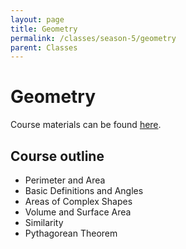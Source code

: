 ```yaml
---
layout: page
title: Geometry
permalink: /classes/season-5/geometry
parent: Classes
---
```


# Geometry
Course materials can be found [here](https://drive.google.com/drive/folders/1_fGxCBY0gzSmliINYFV-8lksYep877Ey?usp=sharing).
## Course outline
- Perimeter and Area
- Basic Definitions and Angles
- Areas of Complex Shapes
- Volume and Surface Area
- Similarity
- Pythagorean Theorem
